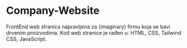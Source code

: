 # Company-Website
FrontEnd web stranica napravljena za (imaginary) firmu koja se bavi drvenim proizvodima. Kod web stranice je rađen u: HTML, CSS, Tailwind CSS, JavaScript.
